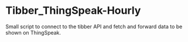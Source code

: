 # Tibber_ThingSpeak-Hourly
Small script to connect to the tibber API and fetch and forward data to be shown on ThingSpeak.
